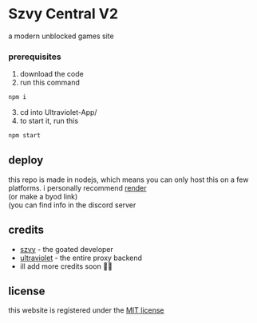 # Szvy Central V2

a modern unblocked games site


### prerequisites


1. download the code
2. run this command

```bash
npm i
```
3. cd into Ultraviolet-App/
4. to start it, run this

```bash
npm start
```
## deploy

this repo is made in nodejs, which means you can only host this on a few platforms. i personally recommend [render](https://render.com/deploy?repo=https://github.com/szvy/central) <br>
(or make a byod link) <br>
(you can find info in the discord server

## credits

* [szvy](https://github.com/szvy) - the goated developer
* [ultraviolet](https://github.com/titaniumnetwork-dev/Ultraviolet) - the entire proxy backend
* ill add more credits soon 🙏🙏

## license
this website is registered under the [MIT license](LICENSE)
